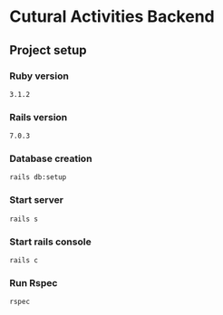 # Cutural Activities Backend

## Project setup

### Ruby version
```
3.1.2
```

### Rails version
```
7.0.3
```

### Database creation
```
rails db:setup
```

### Start server
```
rails s
```

### Start rails console
```
rails c
```
### Run Rspec
```
rspec
```
